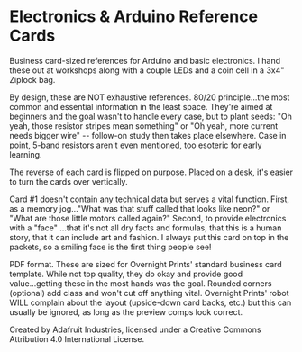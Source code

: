 # Electronics & Arduino Reference Cards

Business card-sized references for Arduino and basic electronics. I hand these out at workshops along with a couple LEDs and a coin cell in a 3x4" Ziplock bag.

By design, these are NOT exhaustive references. 80/20 principle...the most common and essential information in the least space. They're aimed at beginners and the goal wasn't to handle every case, but to plant seeds: "Oh yeah, those resistor stripes mean something" or "Oh yeah, more current needs bigger wire" -- follow-on study then takes place elsewhere. Case in point, 5-band resistors aren't even mentioned, too esoteric for early learning.

The reverse of each card is flipped on purpose. Placed on a desk, it's easier to turn the cards over vertically.

Card #1 doesn't contain any technical data but serves a vital function. First, as a memory jog..."What was that stuff called that looks like neon?" or "What are those little motors called again?" Second, to provide electronics with a "face" ...that it's not all dry facts and formulas, that this is a human story, that it can include art and fashion. I always put this card on top in the packets, so a smiling face is the first thing people see!

PDF format. These are sized for Overnight Prints' standard business card template. While not top quality, they do okay and provide good value...getting these in the most hands was the goal. Rounded corners (optional) add class and won't cut off anything vital. Overnight Prints' robot WILL complain about the layout (upside-down card backs, etc.) but this can usually be ignored, as long as the preview comps look correct.

Created by Adafruit Industries, licensed under a Creative Commons Attribution 4.0 International License.

